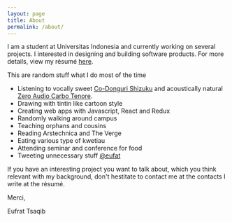 ```yaml
---
layout: page
title: About
permalink: /about/
---
```


I am a student at Universitas Indonesia and currently working on several projects. I interested in designing and building software products. For more details, view my résumé [here](/docs/resume.pdf).

This are random stuff what I do most of the time

-   Listening to vocally sweet [Co-Donguri Shizuku](https://www.youtube.com/watch?v=qryPHGGMCfU) and acoustically natural [Zero Audio Carbo Tenore](https://www.theverge.com/2016/8/29/12688698/zero-audio-carbo-tenore-best-earphones-review).
-   Drawing with tintin like cartoon style
-   Creating web apps with Javascript, React and Redux
-   Randomly walking around campus
-   Teaching orphans and cousins
-   Reading Arstechnica and The Verge
-   Eating various type of kwetiau
-   Attending seminar and conference for food
-   Tweeting unnecessary stuff [@eufat](https://www.twitter.com/eufat)

If you have an interesting project you want to talk about, which you think relevant with my background, don't hestitate to contact me at the contacts I write at the résumé.

Merci,

Eufrat Tsaqib
